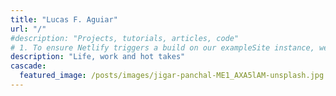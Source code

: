 ```yaml
---
title: "Lucas F. Aguiar"
url: "/"
#description: "Projects, tutorials, articles, code"
# 1. To ensure Netlify triggers a build on our exampleSite instance, we need to change a file in the exampleSite directory.
description: "Life, work and hot takes"
cascade:
  featured_image: /posts/images/jigar-panchal-ME1_AXA5lAM-unsplash.jpg
---
```


